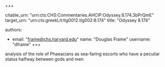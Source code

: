 +++


citable_urn: "urn:cts:CHS:Commentaries.AHCIP:Odyssey.8.174.3bPrQmE"
target_urn: "urn:cts:greekLit:tlg0012.tlg002:8.174"
title: "Odyssey 8.174"

authors:
- email: "frame@chs.harvard.edu"
  name: "Douglas Frame"
  username: "dframe"
+++

<p>analysis of the role of Phaeacians as sea-faring escorts who have a peculiar status halfway between gods and men</p>